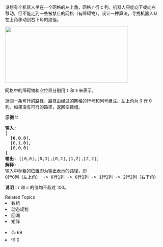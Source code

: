 <p>设想有个机器人坐在一个网格的左上角，网格 r 行 c 列。机器人只能向下或向右移动，但不能走到一些被禁止的网格（有障碍物）。设计一种算法，寻找机器人从左上角移动到右下角的路径。</p>

<p><img src="https://assets.leetcode-cn.com/aliyun-lc-upload/uploads/2018/10/22/robot_maze.png" style="height: 183px; width: 400px;"></p>

<p>网格中的障碍物和空位置分别用 <code>1</code> 和 <code>0</code> 来表示。</p>

<p>返回一条可行的路径，路径由经过的网格的行号和列号组成。左上角为 0 行 0 列。如果没有可行的路径，返回空数组。</p>

<p><strong>示例&nbsp;1:</strong></p>

<pre><strong>输入:
</strong>[
&nbsp; [<strong>0</strong>,<strong>0</strong>,<strong>0</strong>],
&nbsp; [0,1,<strong>0</strong>],
&nbsp; [0,0,<strong>0</strong>]
]
<strong>输出:</strong> [[0,0],[0,1],[0,2],[1,2],[2,2]]
<strong>解释: 
</strong>输入中标粗的位置即为输出表示的路径，即
0行0列（左上角） -&gt; 0行1列 -&gt; 0行2列 -&gt; 1行2列 -&gt; 2行2列（右下角）</pre>

<p><strong>说明：</strong><em>r</em>&nbsp;和 <em>c </em>的值均不超过 100。</p>
<div><div>Related Topics</div><div><li>数组</li><li>动态规划</li><li>回溯</li><li>矩阵</li></div></div><br><div><li>👍 69</li><li>👎 0</li></div>